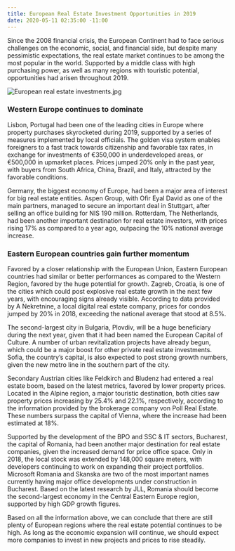 ```yaml
---
title: European Real Estate Investment Opportunities in 2019
date: 2020-05-11 02:35:00 -11:00
---
```


Since the 2008 financial crisis, the European Continent had to face serious challenges on the economic, social, and financial side, but despite many pessimistic expectations, the real estate market continues to be among the most popular in the world. Supported by a middle class with high purchasing power, as well as many regions with touristic potential, opportunities had arisen throughout 2019.

![European real estate investments.jpg](/uploads/European%20real%20estate%20investments.jpg)

### Western Europe continues to dominate

Lisbon, Portugal had been one of the leading cities in Europe where property purchases skyrocketed during 2019, supported by a series of measures implemented by local officials. The golden visa system enables foreigners to a fast track towards citizenship and favorable tax rates, in exchange for investments of €350,000 in underdeveloped areas, or €500,000 in upmarket places. Prices jumped 20% only in the past year, with buyers from South Africa, China, Brazil, and Italy, attracted by the favorable conditions.

Germany, the biggest economy of Europe, had been a major area of interest for big real estate entities. Aspen Group, with Ofir Eyal David as one of the main partners, managed to secure an important deal in Stuttgart, after selling an office building for NIS 190 million. Rotterdam, The Netherlands, had been another important destination for real estate investors, with prices rising 17% as compared to a year ago, outpacing the 10% national average increase.

### Eastern European countries gain further momentum

Favored by a closer relationship with the European Union, Eastern European countries had similar or better performances as compared to the Western Region, favored by the huge potential for growth. Zagreb, Croatia, is one of the cities which could post explosive real estate growth in the next few years, with encouraging signs already visible. According to data provided by A Nekretnine, a local digital real estate company, prices for condos jumped by 20% in 2018, exceeding the national average that stood at 8.5%.

The second-largest city in Bulgaria, Plovdiv, will be a huge beneficiary during the next year, given that it had been named the European Capital of Culture. A number of urban revitalization projects have already begun, which could be a major boost for other private real estate investments. Sofia, the country’s capital, is also expected to post strong growth numbers, given the new metro line in the southern part of the city.

Secondary Austrian cities like Feldkirch and Bludenz had entered a real estate boom, based on the latest metrics, favored by lower property prices. Located in the Alpine region, a major touristic destination, both cities saw property prices increasing by 25.4% and 22.1%, respectively, according to the information provided by the brokerage company von Poll Real Estate. These numbers surpass the capital of Vienna, where the increase had been estimated at 18%. 

Supported by the development of the BPO and SSC & IT sectors, Bucharest, the capital of Romania, had been another major destination for real estate companies, given the increased demand for price office space. Only in 2018, the local stock was extended by 148,000 square meters, with developers continuing to work on expanding their project portfolios. Microsoft Romania and Skanska are two of the most important names currently having major office developments under construction in Bucharest. Based on the latest research by JLL, Romania should become the second-largest economy in the Central Eastern Europe region, supported by high GDP growth figures. 

Based on all the information above, we can conclude that there are still plenty of European regions where the real estate potential continues to be high. As long as the economic expansion will continue, we should expect more companies to invest in new projects and prices to rise steadily. 
